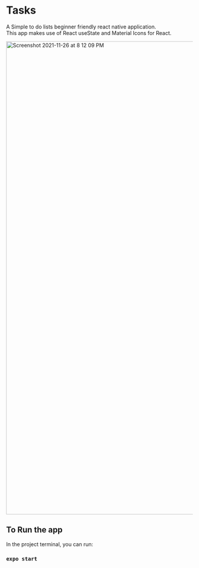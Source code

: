 # Tasks
A Simple to do lists beginner friendly react native application. \
This app makes use of React useState and Material Icons for React.

<img width="1278" alt="Screenshot 2021-11-26 at 8 12 09 PM" src="https://user-images.githubusercontent.com/80385434/143582154-58691548-f427-4a97-9aa1-ee5c176c94c4.png">

## To Run the app

In the project terminal, you can run:

### `expo start`
